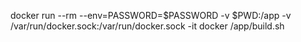 docker run --rm --env=PASSWORD=$PASSWORD -v $PWD:/app -v /var/run/docker.sock:/var/run/docker.sock -it docker /app/build.sh
